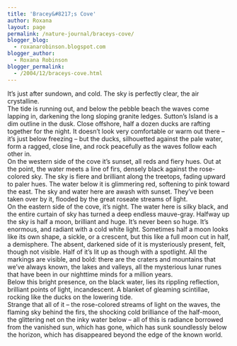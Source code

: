 ```yaml
---
title: 'Bracey&#8217;s Cove'
author: Roxana
layout: page
permalink: /nature-journal/braceys-cove/
blogger_blog:
  - roxanarobinson.blogspot.com
blogger_author:
  - Roxana Robinson
blogger_permalink:
  - /2004/12/braceys-cove.html
---
```

It’s just after sundown, and cold. The sky is perfectly clear, the air crystalline.  
The tide is running out, and below the pebble beach the waves come lapping in, darkening the long sloping granite ledges. Sutton’s Island is a dim outline in the dusk. Close offshore, half a dozen ducks are rafting together for the night. It doesn’t look very comfortable or warm out there – it’s just below freezing – but the ducks, silhouetted against the pale water, form a ragged, close line, and rock peacefully as the waves follow each other in.  
On the western side of the cove it’s sunset, all reds and fiery hues. Out at the point, the water meets a line of firs, densely black against the rose-colored sky. The sky is fiere and brilliant along the treetops, fading upward to paler hues. The water below it is glimmering red, softening to pink toward the east. The sky and water here are awash with sunset. They’ve been taken over by it, flooded by the great roseate streams of light.  
On the eastern side of the cove, it’s night. The water here is silky black, and the entire curtain of sky has turned a deep endless mauve-gray. Halfway up the sky is half a moon, brilliant and huge. It’s never been so huge. It’s enormous, and radiant with a cold white light. Sometimes half a moon looks like its own shape, a sickle, or a crescent, but this like a full moon cut in half, a demisphere. The absent, darkened side of it is mysteriously present, felt, though not visible. Half of it’s lit up as though with a spotlight. All the markings are visible, and bold: there are the craters and mountains that we’ve always known, the lakes and valleys, all the mysterious lunar runes that have been in our nighttime minds for a million years.  
Below this bright presence, on the black water, lies its rippling reflection, brilliant points of light, incandescent. A blanket of gleaming scintillae, rocking like the ducks on the lowering tide.  
Strange that all of it – the rose-colored streams of light on the waves, the flaming sky behind the firs, the shocking cold brilliance of the half-moon, the glittering net on the inky water below – all of this is radiance borrowed from the vanished sun, which has gone, which has sunk soundlessly below the horizon, which has disappeared beyond the edge of the known world.
